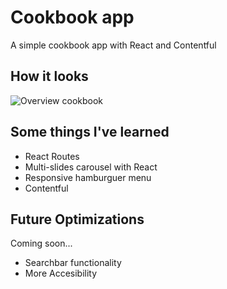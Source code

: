 # Cookbook app

A simple cookbook app with React and Contentful


## How it looks
![Overview cookbook](https://github.com/Ruthstring/Cookbook_React/assets/162987680/8ef90edd-a5ca-45a5-8e89-49d0c5303125)
## Some things I've learned

- React Routes
- Multi-slides carousel with React
- Responsive hamburguer menu
- Contentful



##  Future Optimizations

Coming soon...
- Searchbar functionality
- More Accesibility
